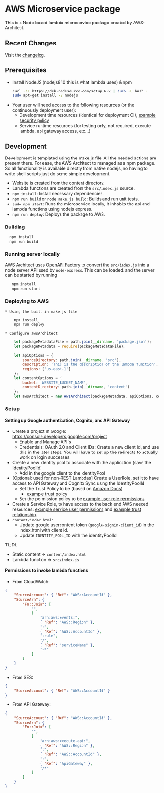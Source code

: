 # AWS Microservice package
This is a Node based lambda microservice package created by AWS-Architect.

## Recent Changes
Visit the [changelog](CHANGELOG.md).

## Prerequisites

* Install NodeJS (nodejs8.10 this is what lambda uses) & npm
  ```bash
  curl -sL https://deb.nodesource.com/setup_6.x | sudo -E bash -
  sudo apt-get install -y nodejs
  ```
* Your user will need access to the following resources (or the continuously deployment user):
	* Development time resources (identical for deployment CI), [example security policy](../deployment-policy.json)
	* Service runtime resources (for testing only, not required, execute lambda, api gateway access, etc...)

## Development
Development is templated using the make.js file. All the needed actions are present there. For ease, the AWS Architect to managed as a npm package. So all functionality is available directly from native nodejs, no having to write shell scripts just do some simple development.

* Website is created from the content directory.
* Lambda functions are created from the `src/index.js` source.
* `npm install`: Install necessary dependencies.
* `npm run build` or `node make.js build`: Builds and run unit tests.
* `sudo npm start`: Runs the microservice locally, it inhabits the api and lambda functions using nodejs express.
* `npm run deploy`: Deploys the package to AWS.

### Building

  ```bash
    npm install
    npm run build
  ```

### Running server locally
AWS Architect uses [OpenAPI Factory](https://github.com/wparad/openapi-factory.js) to convert the `src/index.js` into a node server API used by `node-express`.  This can be loaded, and the server can be started by running

```bash
   npm install
   npm run start
```

### Deploying to AWS

	* Using the built in make.js file

```bash
	npm install
	npm run deploy
```
	* Configure awsArchitect

```javascript
	let packageMetadataFile = path.join(__dirname, 'package.json');
	let packageMetadata = require(packageMetadataFile);

	let apiOptions = {
		sourceDirectory: path.join(__dirname, 'src'),
		description: 'This is the description of the lambda function',
		regions: ['us-east-1']
	};
	let contentOptions = {
		bucket: 'WEBSITE_BUCKET_NAME',
		contentDirectory: path.join(__dirname, 'content')
	};
	let awsArchitect = new AwsArchitect(packageMetadata, apiOptions, contentOptions);
```

### Setup

#### Setting up Google authentication, Cognito, and API Gateway

* Create a project in Google: https://console.developers.google.com/project
	* Enable and Manage API's
	* Credentials: OAuth 2.0 and Client IDs: Create a new client id, and use this in the later steps.	You will have to set up the redirects to actually work on login successes
* Create a new Identity pool to associate with the application (save the IdentityPoolId)
	* Add in the google client to the IdentityPool
* [Optional: used for non-REST Lambdas] Create a UserRole, set it to have access to API Gateway and Cognito Sync using the IdentityPoolId
	* Set the Trust Policy to be (based on [Amazon Docs](http://docs.aws.amazon.com/IAM/latest/UserGuide/id_roles_create_for-idp_oidc.html)):
		* [example trust policy](../userrole-trust-relationship.json)
	* Set the permission policy to be [example user role permissions](../userrole-policy.json)
* Create a Service Role, to have access to the back end AWS needed resources: [example service user permissions](../service-policy.json) and [example trust relationship](../service-trust-relationship.json).
* `content/index.html`:
	* Update google usercontent token (`google-signin-client_id`) in the index.html with client id.
	* Update `IDENTITY_POOL_ID` with the identityPoolId

TL;DL

* Static content => `content/index.html`
* Lambda function => `src/index.js`

#### Permissions to invoke lambda functions
* From CloudWatch:
```json
{
	"SourceAccount": { "Ref": "AWS::AccountId" },
	"SourceArn": {
		"Fn::Join": [
			"",
			[
				"arn:aws:events:",
				{ "Ref": "AWS::Region" },
				":",
				{ "Ref": "AWS::AccountId" },
				":rule",
				"/",
				{ "Ref": "serviceName" },
				"-*"
			]
		]
	}
}
```

* From SES:
```json
{
	"SourceAccount": { "Ref": "AWS::AccountId" }
}
```

* From API Gateway:
```json
{
	"SourceAccount": { "Ref": "AWS::AccountId" },
	"SourceArn": {
		"Fn::Join": [
			"",
			[
				"arn:aws:execute-api:",
				{ "Ref": "AWS::Region" },
				":",
				{ "Ref": "AWS::AccountId" },
				":",
				{ "Ref": "ApiGateway" },
				"/*"
			]
		]
	}
}
```